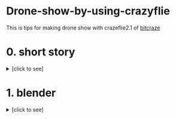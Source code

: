 # Drone-show-by-using-crazyflie
This is tips for making drone show with crazeflie2.1 of [bitcraze](https://www.bitcraze.io/)


# 0. short story
<details><summary>[click to see]</summary>
  
  ~~~
  From now on, still the key application of drone is led drone show
  And the key points of the drone show are high accurate positioning and nice trajectory design   
     
  For accurate positioning, there are RTK GPS for big scale and outdoor drone show, motion capture system for indoor drone show
  In my case, I gonna use crazyflie2.1, the micro drone which is under 30g and 15cm size, and lighthouse positioning system
    
  Actually the positining system is not my work, cause already bitcraze have done
  Then, my work is make a nice trajectories, and usually it's very time spanding task
  I searched some stuffs and found [this](https://droneshowsoftware.com/)
  The Drone Show Software mayb the modified version of blender which is opensource 3d desing tool
  So, I tried to make drone show trajectory with blender and I gonna share the stuff and tips
  ~~~
</details>

# 1. blender
<details><summary>[click to see]</summary>
  
  ~~~
  (1) Download a ['blender'](https://www.blender.org/)
  (2) Learn basic control of blender
  ~~~
</details>
